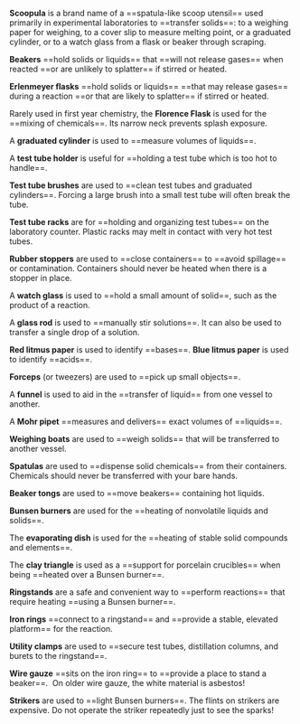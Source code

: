 **Scoopula** is a brand name of a ==spatula-like scoop utensil== used primarily in experimental laboratories to ==transfer solids==: to a weighing paper for weighing, to a cover slip to measure melting point, or a graduated cylinder, or to a watch glass from a flask or beaker through scraping.

**Beakers** ==hold solids or liquids== that ==will not release gases== when reacted ==or are unlikely to splatter== if stirred or heated.

**Erlenmeyer flasks** ==hold solids or liquids== ==that may release gases== during a reaction ==or that are likely to splatter== if stirred or heated.

Rarely used in first year chemistry, the **Florence Flask** is used for the ==mixing of chemicals==. Its narrow neck prevents splash exposure.

A **graduated cylinder** is used to ==measure volumes of liquids==.

A **test tube holder** is useful for ==holding a test tube which is too hot to handle==.

**Test tube brushes** are used to ==clean test tubes and graduated cylinders==. Forcing a large brush into a small test tube will often break the tube.

**Test tube racks** are for ==holding and organizing test tubes== on the laboratory counter. Plastic racks may melt in contact with very hot test tubes.

**Rubber stoppers** are used to ==close containers== to ==avoid spillage== or contamination. Containers should never be heated when there is a stopper in place.

A **watch glass** is used to ==hold a small amount of solid==, such as the product of a reaction.

A **glass rod** is used to ==manually stir solutions==. It can also be used to transfer a single drop of a solution.

**Red litmus paper** is used to identify ==bases==.
**Blue litmus paper** is used to identify ==acids==.

**Forceps** (or tweezers) are used to ==pick up small objects==.

A **funnel** is used to aid in the ==transfer of liquid== from one vessel to another.

A **Mohr pipet** ==measures and delivers== exact volumes of ==liquids==.

**Weighing boats** are used to ==weigh solids== that will be transferred to another vessel.

**Spatulas** are used to ==dispense solid chemicals== from their containers. 
Chemicals should never be transferred with your bare hands.

**Beaker tongs** are used to ==move beakers== containing hot liquids.

**Bunsen burners** are used for the ==heating of nonvolatile liquids and solids==.

The **evaporating dish** is used for the ==heating of stable solid compounds and elements==.

The **clay triangle** is used as a ==support for porcelain crucibles== when being ==heated over a Bunsen burner==.

**Ringstands** are a safe and convenient way to ==perform reactions== that require heating ==using a Bunsen burner==.

**Iron rings** ==connect to a ringstand== and ==provide a stable, elevated platform== for the reaction.

**Utility clamps** are used to ==secure test tubes, distillation columns, and burets to the ringstand==.

**Wire gauze** ==sits on the iron ring== to ==provide a place to stand a beaker==. 
On older wire gauze, the white material is asbestos!

**Strikers** are used to ==light Bunsen burners==. The flints on strikers are expensive. Do not operate the striker repeatedly just to see the sparks!